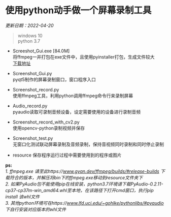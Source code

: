 # 使用python动手做一个屏幕录制工具  

*更新日期：2022-04-20*  
> windows 10  
> python 3.7

- Screeshot_Gui.exe [84.0M]  
将ffmpeg一并打包在exe文件中，且使用pyinstaller打包，生成文件较大  
[下载地址](https://github.com/lk-itween/FunnyCodeRepository/releases/download/Screenshot_Gui/Screenshot_Gui.exe)


- Screenshot_Gui.py  
pyqt5制作的屏幕录制窗口，窗口程序入口

- Screenshot_record.py  
使用ffmpeg工具，利用python调用ffmpeg命令行来录制屏幕

- Audio_record.py  
pyaudio读取可录制音频设备，设定需要使用的设备进行录制音频

- Screenshot_record_with_cv2.py  
使用opencv-python录制视频并保存

- Screenshot_test.py  
无窗口化测试联动屏幕录制及音频录制，保持音视频同时录制和同时停止录制

- resource
保存程序运行过程中需要使用到的程序或图片

**ps:**  
*1. ffmpeg.exe 请至此https://www.gyan.dev/ffmpeg/builds/#release-builds 下载符合的版本，并解压将bin下的ffmpeg.exe移动到resource文件夹下*  
*2. 如果PyAudio包不能使用pip在线安装，python3.7环境请下载PyAudio-0.2.11-cp37-cp37m-win_amd64.whl至本地，在该路径下打开cmd窗口，执行pip install 该whl文件*  
*3. 其他python环境可在https://www.lfd.uci.edu/~gohlke/pythonlibs/#pyaudio 下自行安装对应版本的whl文件*  

